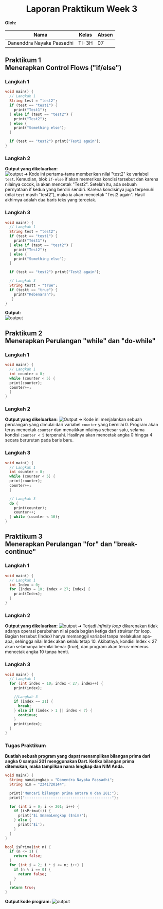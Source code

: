 <h1 align="center">Laporan Praktikum Week 3</h1>
<h4>
Oleh: <br>

| Nama                      | Kelas | Absen |
| ------------------------- | ----- | --- |
| Danenddra Nayaka Passadhi | TI-3H | 07  |

## Praktikum 1 <br> Menerapkan Control Flows ("if/else")
### Langkah 1

```Dart
void main() {
  // Langkah 1
  String test = "test2";
  if (test == "test1") {
    print("Test1");
  } else if (test == "test2") {
    print("Test2");
  } else {
    print("Something else");
  }

  if (test == "test2") print("Test2 again");
}
```

### Langkah 2

**Output yang dikeluarkan:** <br>
![output](./image/output01-01.png)
➜ Kode ini pertama-tama memberikan nilai "test2" ke variabel `test`. Kemudian, blok `if-else` if akan memeriksa kondisi tersebut dan karena nilainya cocok, ia akan mencetak "Test2". Setelah itu, ada sebuah pernyataan if kedua yang berdiri sendiri. Karena kondisinya juga terpenuhi (nilai `test` masih "test2"), maka ia akan mencetak "Test2 again". Hasil akhirnya adalah dua baris teks yang tercetak.

### Langkah 3
```Dart
void main() {
  // Langkah 1
  String test = "test2";
  if (test == "test1") {
    print("Test1");
  } else if (test == "test2") {
    print("Test2");
  } else {
    print("Something else");
  }

  if (test == "test2") print("Test2 again");

  // Langkah 3
  String testt = "true";
  if (testt == "true") {
    print("Kebenaran");
   }
}
```

**Output:** <br>
![output](./image/output01-02.png)

## Praktikum 2  <br> Menerapkan Perulangan "while" dan "do-while"
### Langkah 1
~~~Dart
void main() {
  // Langkah 1
  int counter = 0;
  while (counter < 5) {
  print(counter);
  counter++;
  }
}
~~~

### Langkah 2
**Output yang dikeluarkan:**
![Output](./image/output02-01.png)
➜ Kode ini menjalankan sebuah perulangan yang dimulai dari variabel `counter` yang bernilai 0. Program akan terus mencetak `counter` dan menaikkan nilainya sebesar satu, selama kondisi `counter < 5` terpenuhi. Hasilnya akan mencetak angka 0 hingga 4 secara berurutan pada baris baru.

### Langkah 3
~~~Dart
void main() {
  // Langkah 1
  int counter = 0;
  while (counter < 5) {
  print(counter);
  counter++;
  }

  // Langkah 3
  do {
    print(counter);
    counter++;
  } while (counter < 10);
}
~~~

## Praktikum 3 <br> Menerapkan Perulangan "for" dan "break-continue"
### Langkah 1
~~~Dart
void main() {
  // Langkah 1
  int Index = 0;
  for (Index = 10; Index < 27; Index) {
    print(Index);
  }
}
~~~

### Langkah 2
**Output yang dikeluarkan:**
![output](./image/output03-01.png)
➜ Terjadi *infinity loop* dikarenakan tidak adanya operasi perubahan nilai pada bagian ketiga dari struktur for loop. Bagian tersebut (Index) hanya memanggil variabel tanpa melakukan apa-apa, sehingga nilai Index akan selalu tetap 10. Akibatnya, kondisi Index < 27 akan selamanya bernilai benar (true), dan program akan terus-menerus mencetak angka 10 tanpa henti. 

### Langkah 3
~~~Dart
void main() {
  // Langkah 1
  for (int index = 10; index < 27; index++) {
    print(index);

    //Langkah 3
    if (index == 21) {
      break;
    } else if (index > 1 || index < 7) {
      continue;
    }
    print(index);
  }
}
~~~

### Tugas Praktikum
**Buatlah sebuah program yang dapat menampilkan bilangan prima dari angka 0 sampai 201 menggunakan Dart. Ketika bilangan prima ditemukan, maka tampilkan nama lengkap dan NIM Anda.**
~~~Dart
void main() {
  String namaLengkap = "Danendra Nayaka Passadhi";
  String nim = "2341720144";

  print("Mencari bilangan prima antara 0 dan 201:");
  print("----------------------------------------");

  for (int i = 0; i <= 201; i++) {
    if (isPrima(i)) {
      print('$i $namaLengkap ($nim)');
    } else {
      print('$i');
    }
  }
}

bool isPrima(int n) {
  if (n <= 1) {
    return false;
  }
  for (int i = 2; i * i <= n; i++) {
    if (n % i == 0) {
      return false;
    }
  }
  return true;
}
~~~

**Output kode program:**
![output](./image/output04-01.png)